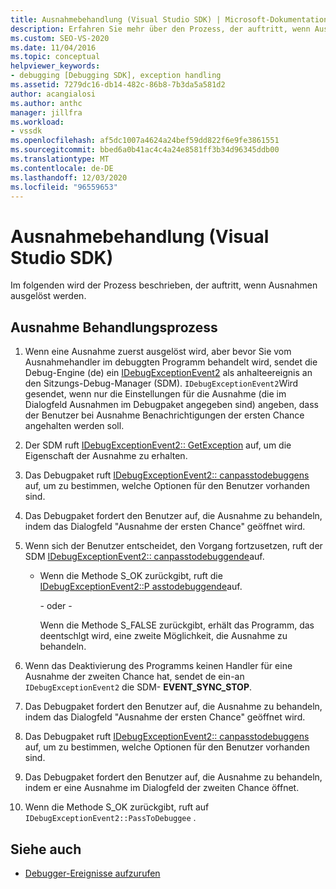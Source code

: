 ```yaml
---
title: Ausnahmebehandlung (Visual Studio SDK) | Microsoft-Dokumentation
description: Erfahren Sie mehr über den Prozess, der auftritt, wenn Ausnahmen ausgelöst werden. In diesem Artikel werden alle erforderlichen Schritte beschrieben.
ms.custom: SEO-VS-2020
ms.date: 11/04/2016
ms.topic: conceptual
helpviewer_keywords:
- debugging [Debugging SDK], exception handling
ms.assetid: 7279dc16-db14-482c-86b8-7b3da5a581d2
author: acangialosi
ms.author: anthc
manager: jillfra
ms.workload:
- vssdk
ms.openlocfilehash: af5dc1007a4624a24bef59dd822f6e9fe3861551
ms.sourcegitcommit: bbed6a0b41ac4c4a24e8581ff3b34d96345ddb00
ms.translationtype: MT
ms.contentlocale: de-DE
ms.lasthandoff: 12/03/2020
ms.locfileid: "96559653"
---
```

# <a name="exception-handling-visual-studio-sdk"></a>Ausnahmebehandlung (Visual Studio SDK)
Im folgenden wird der Prozess beschrieben, der auftritt, wenn Ausnahmen ausgelöst werden.

## <a name="exception-handling-process"></a>Ausnahme Behandlungsprozess

1. Wenn eine Ausnahme zuerst ausgelöst wird, aber bevor Sie vom Ausnahmehandler im debuggten Programm behandelt wird, sendet die Debug-Engine (de) ein [IDebugExceptionEvent2](../../extensibility/debugger/reference/idebugexceptionevent2.md) als anhalteereignis an den Sitzungs-Debug-Manager (SDM). `IDebugExceptionEvent2`Wird gesendet, wenn nur die Einstellungen für die Ausnahme (die im Dialogfeld Ausnahmen im Debugpaket angegeben sind) angeben, dass der Benutzer bei Ausnahme Benachrichtigungen der ersten Chance angehalten werden soll.

2. Der SDM ruft [IDebugExceptionEvent2:: GetException](../../extensibility/debugger/reference/idebugexceptionevent2-getexception.md) auf, um die Eigenschaft der Ausnahme zu erhalten.

3. Das Debugpaket ruft [IDebugExceptionEvent2:: canpasstodebuggens](../../extensibility/debugger/reference/idebugexceptionevent2-canpasstodebuggee.md) auf, um zu bestimmen, welche Optionen für den Benutzer vorhanden sind.

4. Das Debugpaket fordert den Benutzer auf, die Ausnahme zu behandeln, indem das Dialogfeld "Ausnahme der ersten Chance" geöffnet wird.

5. Wenn sich der Benutzer entscheidet, den Vorgang fortzusetzen, ruft der SDM [IDebugExceptionEvent2:: canpasstodebuggende](../../extensibility/debugger/reference/idebugexceptionevent2-canpasstodebuggee.md)auf.

    - Wenn die Methode S_OK zurückgibt, ruft die [IDebugExceptionEvent2::P asstodebuggende](../../extensibility/debugger/reference/idebugexceptionevent2-passtodebuggee.md)auf.

         - oder -

         Wenn die Methode S_FALSE zurückgibt, erhält das Programm, das deentschlgt wird, eine zweite Möglichkeit, die Ausnahme zu behandeln.

6. Wenn das Deaktivierung des Programms keinen Handler für eine Ausnahme der zweiten Chance hat, sendet de ein-an `IDebugExceptionEvent2` die SDM- **EVENT_SYNC_STOP**.

7. Das Debugpaket fordert den Benutzer auf, die Ausnahme zu behandeln, indem das Dialogfeld "Ausnahme der ersten Chance" geöffnet wird.

8. Das Debugpaket ruft [IDebugExceptionEvent2:: canpasstodebuggens](../../extensibility/debugger/reference/idebugexceptionevent2-canpasstodebuggee.md) auf, um zu bestimmen, welche Optionen für den Benutzer vorhanden sind.

9. Das Debugpaket fordert den Benutzer auf, die Ausnahme zu behandeln, indem er eine Ausnahme im Dialogfeld der zweiten Chance öffnet.

10. Wenn die Methode S_OK zurückgibt, ruft auf `IDebugExceptionEvent2::PassToDebuggee` .

## <a name="see-also"></a>Siehe auch
- [Debugger-Ereignisse aufzurufen](../../extensibility/debugger/calling-debugger-events.md)
